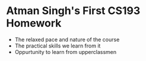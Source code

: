 # Atman Singh's First CS193 Homework

- The relaxed pace and nature of the course
- The practical skills we learn from it
- Oppurtunity to learn from upperclassmen
